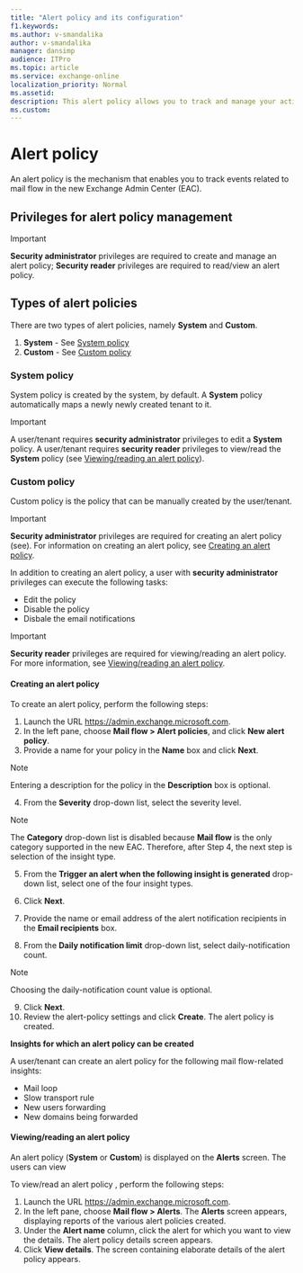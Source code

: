 ```yaml
---
title: "Alert policy and its configuration"
f1.keywords:
ms.author: v-smandalika
author: v-smandalika
manager: dansimp
audience: ITPro
ms.topic: article
ms.service: exchange-online
localization_priority: Normal
ms.assetid:
description: This alert policy allows you to track and manage your activities. 
ms.custom:
---
```


# Alert policy

An alert policy is the mechanism that enables you to track events related to mail flow in the new Exchange Admin Center (EAC).

## Privileges for alert policy management

> [!IMPORTANT]
> **Security administrator** privileges are required to create and manage an alert policy; **Security reader** privileges are required to read/view an alert policy.

## Types of alert policies

There are two types of alert policies, namely **System** and **Custom**.

1. **System** - See [System policy](#system-policy)
2. **Custom** - See [Custom policy](#custom-policy)

### System policy

System policy is created by the system, by default. A **System** policy automatically maps a newly newly created tenant to it.

> [!IMPORTANT]
> A user/tenant requires **security administrator** privileges to edit a **System** policy. A user/tenant requires **security reader** privileges to view/read the **System** policy (see [Viewing/reading an alert policy](#viewingreading-an-alert-policy)).

### Custom policy

Custom policy is the policy that can be manually created by the user/tenant.

> [!IMPORTANT]
> **Security administrator** privileges are required for creating an alert policy (see). For information on creating an alert policy, see [Creating an alert policy](#creating-an-alert-policy).

In addition to creating an alert policy, a user with **security administrator** privileges can execute the following tasks:

- Edit the policy
- Disable the policy
- Disbale the email notifications

> [!IMPORTANT]
> **Security reader** privileges are required for viewing/reading an alert policy. For more information, see [Viewing/reading an alert policy](#viewingreading-an-alert-policy).

#### Creating an alert policy

To create an alert policy, perform the following steps:

1. Launch the URL https://admin.exchange.microsoft.com.
2. In the left pane, choose **Mail flow > Alert policies**, and click **New alert policy**. 
3. Provide a name for your policy in the **Name** box and click **Next**.

> [!NOTE]
> Entering a description for the policy in the **Description** box is optional.

4. From the **Severity** drop-down list, select the severity level.

> [!NOTE]
> The **Category** drop-down list is disabled because **Mail flow** is the only category supported in the new EAC. Therefore, after Step 4, the next step is selection of the insight type.

5. From the **Trigger an alert when the following insight is generated** drop-down list, select one of the four insight types.

6. Click **Next**.
7. Provide the name or email address of the alert notification recipients in the **Email recipients** box.
8. From the **Daily notification limit** drop-down list, select daily-notification count.

> [!NOTE] 
> Choosing the daily-notification count value is optional.

9. Click **Next**.
10. Review the alert-policy settings and click **Create**.
    The alert policy is created.

**Insights for which an alert policy can be created**

A user/tenant can create an alert policy for the following mail flow-related insights:

- Mail loop
- Slow transport rule
- New users forwarding
- New domains being forwarded

#### Viewing/reading an alert policy

An alert policy (**System** or **Custom**) is displayed on the **Alerts** screen. The users can view

To view/read an alert policy , perform the following steps:

1. Launch the URL https://admin.exchange.microsoft.com.
2. In the left pane, choose **Mail flow > Alerts**.
   The **Alerts** screen appears, displaying reports of the various alert policies created.
3. Under the **Alert name** column, click the alert for which you want to view the details.
   The alert policy details screen appears.
4. Click **View details**.
   The screen containing elaborate details of the alert policy appears.
